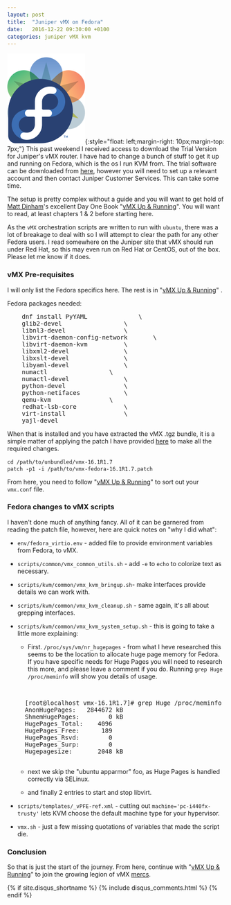 ```yaml
---
layout: post
title:  "Juniper vMX on Fedora"
date:   2016-12-22 09:30:00 +0100
categories: juniper vMX kvm
---
```


![Book Cover](/assets/images/2016-12-22-01.png){:style="float: left;margin-right: 10px;margin-top: 7px;"} This past weekend I received access to download the Trial Version for Juniper's vMX router. I have had to change a bunch of stuff to get it up and running on Fedora, which is the os I run KVM from. The trial software can be downloaded from [here](http://www.juniper.net/us/en/dm/free-vmx-trial/), however you will need to set up a relevant account and then contact Juniper Customer Services. This can take some time.

The setup is pretty complex without a guide and you will want to get hold of [Matt Dinham](https://twitter.com/mattdinham)'s excellent Day One Book "[vMX Up & Running](http://www.juniper.net/us/en/training/jnbooks/day-one/automation-series/vmx-up-running/)". You will want to read, at least chapters 1 & 2 before starting here. 

As the `vMX` orchestration scripts are written to run with `ubuntu`, there was a lot of breakage to deal with so I will attempt to clear the path for any other Fedora users. I read somewhere on the Juniper site that vMX should run under Red Hat, so this may even run on Red Hat or CentOS, out of the box. Please let me know if it does.


### vMX Pre-requisites ###

I will only list the Fedora specifics here. The rest is in "[vMX Up & Running](http://www.juniper.net/us/en/training/jnbooks/day-one/automation-series/vmx-up-running/)" . 

Fedora packages needed:
<pre>
    dnf install	PyYAML 				\
	glib2-devel 				\
	libnl3-devel 				\
	libvirt-daemon-config-network 		\
	libvirt-daemon-kvm 			\
	libxml2-devel 				\
	libxslt-devel 				\
	libyaml-devel 				\
	numactl 				\
	numactl-devel 				\
	python-devel 				\
	python-netifaces			\ 
	qemu-kvm 				\
	redhat-lsb-core 			\
	virt-install 				\
	yajl-devel
</pre>

When that is installed and you have extracted the vMX .tgz bundle, it is a simple matter of applying the patch I have provided [here](https://github.com/networkfoo/juniper/tree/master/vmx-fedroa) to make all the required changes.

    cd /path/to/unbundled/vmx-16.1R1.7
    patch -p1 -i /path/to/vmx-fedora-16.1R1.7.patch 

From here, you need to follow "[vMX Up & Running](http://www.juniper.net/us/en/training/jnbooks/day-one/automation-series/vmx-up-running/)" to sort out your `vmx.conf` file.


### Fedora changes to vMX scripts ###

I haven't done much of anything fancy. All of it can be garnered from reading the patch file, however, here are quick notes on "why I did what":



* `env/fedora_virtio.env` - added file to provide environment variables from Fedora, to vMX.

* `scripts/common/vmx_common_utils.sh` - add `-e` to `echo` to colorize text as necessary.

* `scripts/kvm/common/vmx_kvm_bringup.sh`- make interfaces provide details we can work with.

* `scripts/kvm/common/vmx_kvm_cleanup.sh` - same again, it's all about grepping interfaces.


* `scripts/kvm/common/vmx_kvm_system_setup.sh` - this is going to take a little more explaining:

   * First. `/proc/sys/vm/nr_hugepages` - from what I heve researched this seems to be the location to allocate huge page memory for Fedora. If you have specific needs for Huge Pages you will need to research this more, and please leave a comment if you do. Running `grep Huge /proc/meminfo` will show you details of usage.

    &nbsp;
    <pre>
    [root@localhost vmx-16.1R1.7]# grep Huge /proc/meminfo 
    AnonHugePages:   2844672 kB
    ShmemHugePages:        0 kB
    HugePages_Total:    4096
    HugePages_Free:      189
    HugePages_Rsvd:        0
    HugePages_Surp:        0
    Hugepagesize:       2048 kB
    </pre>
    
  * next we skip the "ubuntu apparmor" foo, as Huge Pages is handled correctly via SELinux.

  * and finally 2 entries to start and stop libvirt.

 
* `scripts/templates/_vPFE-ref.xml` - cutting out `machine='pc-i440fx-trusty'` lets KVM choose the default machine type for your hypervisor.

* `vmx.sh` - just a few missing quotations of variables that made the script die.


### Conclusion ###

So that is just the start of the journey. From here, continue with "[vMX Up & Running](http://www.juniper.net/us/en/training/jnbooks/day-one/automation-series/vmx-up-running/)" to join the growing legion of vMX [mercs](http://www.urbandictionary.com/define.php?term=merc&defid=7321).

{% if site.disqus_shortname %}
  {% include disqus_comments.html %}
{% endif %}



